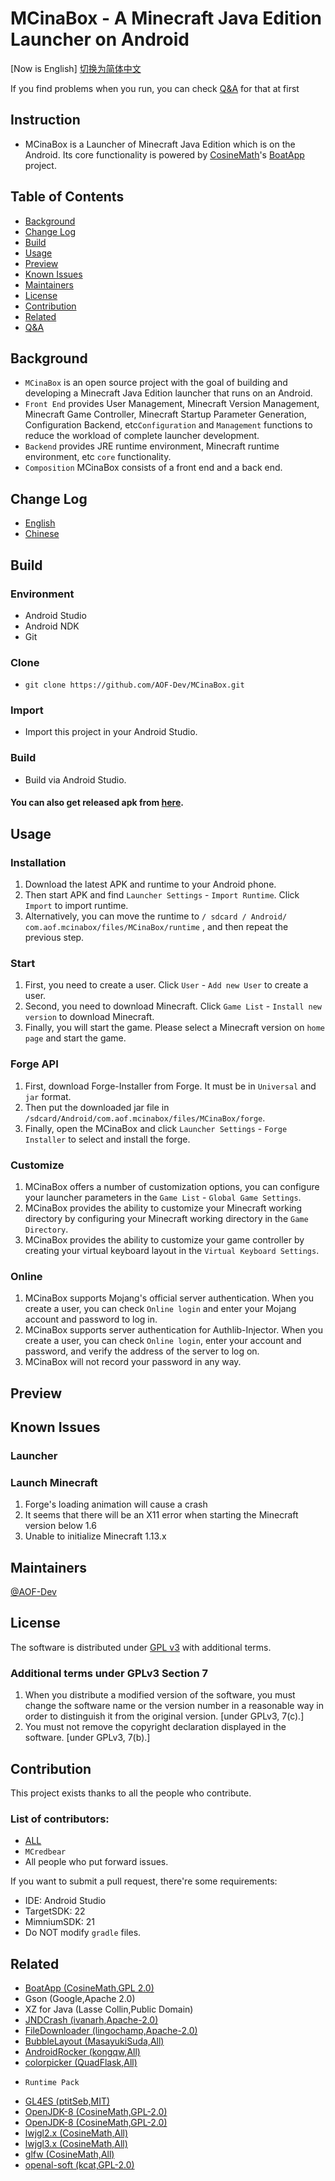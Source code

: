 # MCinaBox - A Minecraft Java Edition Launcher on Android
[Now is English] [切换为简体中文](./README_zh-cn.md)</br>

If you find problems when you run, you can check [Q&A](./Q&A.md) for that at first  

## Instruction
- MCinaBox is a Launcher of Minecraft Java Edition which is on the Android. Its core functionality is powered by [CosineMath](Https://github.com/CosineMath)'s [BoatApp](https://github.com/AOF-Dev/BoatApp) project.

## Table of Contents
- [Background](#Background)
- [Change Log](#Change-Log)
- [Build](#Build)
- [Usage](#Usage)
- [Preview](#Preview)
- [Known Issues](#Known-Issues)
- [Maintainers](#Maintainers)
- [License](#License)
- [Contribution](#Contribution)
- [Related](#Related)
- [Q&A](./Q&A.md)

## Background
- `MCinaBox` is an open source project with the goal of building and developing a Minecraft Java Edition launcher that runs on an Android.
- `Front End` provides User Management, Minecraft Version Management, Minecraft Game Controller, Minecraft Startup Parameter Generation, Configuration Backend, etc`Configuration` and `Management` functions to reduce the workload of complete launcher development.
- `Backend` provides JRE runtime environment, Minecraft runtime environment, etc `core` functionality.
- `Composition` MCinaBox consists of a front end and a back end.

## Change Log
- [English](./CHANGELOG.md)
- [Chinese](./CHANGELOG_zh-cn.md)

## Build

### Environment
- Android Studio
- Android NDK
- Git

### Clone
- ```git clone https://github.com/AOF-Dev/MCinaBox.git ```

### Import
- Import this project in your Android Studio.

### Build
- Build via Android Studio.

#### You can also get released apk from [here](https://github.com/AOF-Dev/MCinaBox/releases).

## Usage

### Installation
1. Download the latest APK and runtime to your Android phone.
2. Then start APK and find `Launcher Settings` - `Import Runtime`. Click `Import` to import runtime.
3. Alternatively, you can move the runtime to `/ sdcard / Android/ com.aof.mcinabox/files/MCinaBox/runtime` , and then repeat the previous step.

### Start
1. First, you need to create a user. Click `User` - `Add new User` to create a user.
2. Second, you need to download Minecraft. Click `Game List` - `Install new version` to download Minecraft.
3. Finally, you will start the game. Please select a Minecraft version on `home page` and start the game.

### Forge API
1. First, download Forge-Installer from Forge. It must be in `Universal` and `jar` format.
2. Then put the downloaded jar file in `/sdcard/Android/com.aof.mcinabox/files/MCinaBox/forge`.
3. Finally, open the MCinaBox and click `Launcher Settings` - `Forge Installer` to select and install the forge.

### Customize
1. MCinaBox offers a number of customization options, you can configure your launcher parameters in the `Game List` - `Global Game Settings`.
2. MCinaBox provides the ability to customize your Minecraft working directory by configuring your Minecraft working directory in the `Game Directory`.
3. MCinaBox provides the ability to customize your game controller by creating your virtual keyboard layout in the `Virtual Keyboard Settings`.

### Online
1. MCinaBox supports Mojang's official server authentication. When you create a user, you can check `Online login` and enter your Mojang account and password to log in.
2. MCinaBox supports server authentication for Authlib-Injector. When you create a user, you can check `Online login`, enter your account and password, and verify the address of the server to log on.
3. MCinaBox will not record your password in any way.

## Preview

## Known Issues

### Launcher

### Launch Minecraft
1. Forge's loading animation will cause a crash
2. It seems that there will be an X11 error when starting the Minecraft version below 1.6
3. Unable to initialize Minecraft 1.13.x

## Maintainers
[@AOF-Dev](https://github.com/AOF-Dev)

## License
The software is distributed under [GPL v3](https://www.gnu.org/licenses/gpl-3.0.html) with additional terms.
### Additional terms under GPLv3 Section 7
1. When you distribute a modified version of the software, you must change the software name or the version number in a reasonable way in order to distinguish it from the original version. [under GPLv3, 7(c).]
2. You must not remove the copyright declaration displayed in the software. [under GPLv3, 7(b).]

## Contribution
This project exists thanks to all the people who contribute.

### List of contributors:
- [ALL](https://github.com/longjunyu2/MCinaBox/graphs/contributors)
- `MCredbear`
- All people who put forward issues.


If you want to submit a pull request, there're some requirements:
* IDE: Android Studio
* TargetSDK: 22
* MimniumSDK: 21
* Do NOT modify `gradle` files.

## Related
* [BoatApp (CosineMath,GPL 2.0)](https://github.com/AOF-Dev/BoatApp)
* Gson (Google,Apache 2.0)
* XZ for Java (Lasse Collin,Public Domain)
* [JNDCrash (ivanarh,Apache-2.0)](https://github.com/ivanarh/jndcrash)
* [FileDownloader (lingochamp,Apache-2.0)](https://github.com/lingochamp/FileDownloader)
* [BubbleLayout (MasayukiSuda,All)](https://github.com/MasayukiSuda/BubbleLayout)
* [AndroidRocker (kongqw,All)](https://github.com/kongqw/AndroidRocker)
* [colorpicker (QuadFlask,All)](https://github.com/QuadFlask/colorpicker)
- `Runtime Pack`
* [GL4ES (ptitSeb,MIT)](https://github.com/ptitSeb/gl4es)
* [OpenJDK-8 (CosineMath,GPL-2.0)](https://github.com/CosineMath/openjdk-jdk8u-aarch32-android)
* [OpenJDK-8 (CosineMath,GPL-2.0)](https://github.com/AOF-Dev/openjdk-aarch64-jdk8u-androidport)
* [lwjgl2.x (CosineMath,All)](https://github.com/CosineMath/lwjgl-boat)
* [lwjgl3.x (CosineMath,All)](https://github.com/CosineMath/lwjgl3-boat)
* [glfw (CosineMath,All)](https://github.com/CosineMath/glfw-boat)
* [openal-soft (kcat,GPL-2.0)](https://github.com/kcat/openal-soft)
